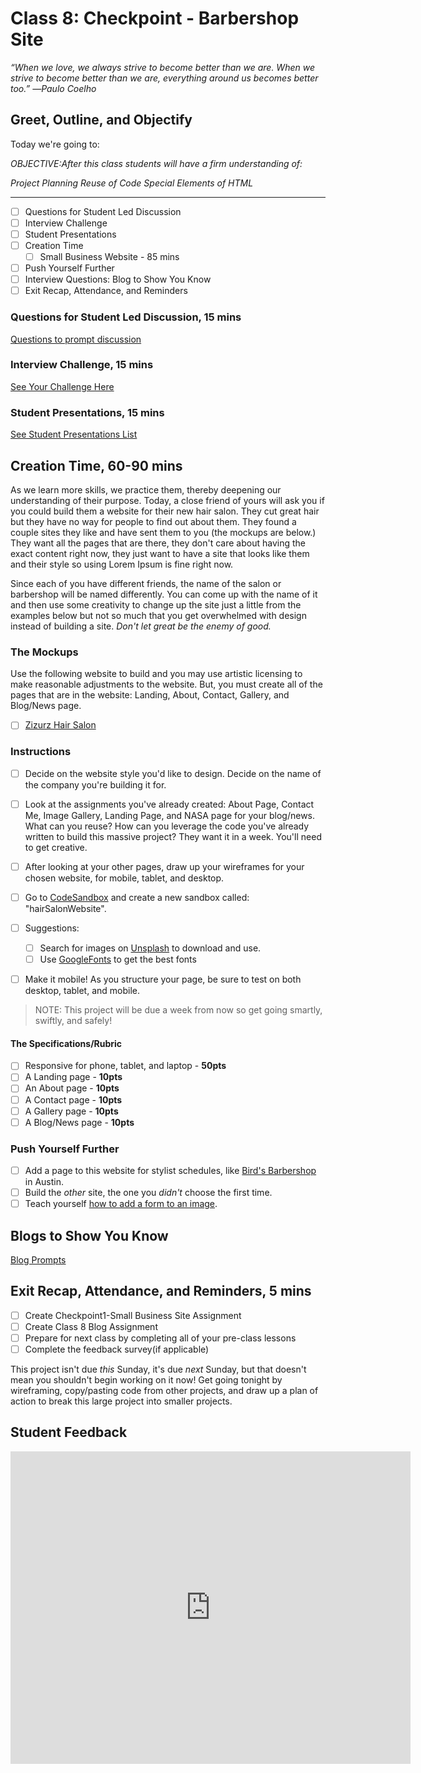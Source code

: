 # Class 8: Checkpoint - Barbershop Site

<!-- ! HIDE FROM STUDENT; INSTRUCTOR ONLY CONTENT -->
<!-- ## Instructor Only Content - HIDE FROM STUDENTS -->
<!-- ! END INSTRUCTOR ONLY CONTENT -->

*“When we love, we always strive to become better than we are. When we strive to become better than we are, everything around us becomes better too.” ―Paulo Coelho*

## Greet, Outline, and Objectify

<!-- SMART: Specific, Measurable, Attainable, Relevant, and Timely. -->
<!-- https://examples.yourdictionary.com/well-written-examples-of-learning-objectives.html -->

Today we're going to:
  
*OBJECTIVE:After this class students will have a firm understanding of:*

*Project Planning*
*Reuse of Code*
*Special Elements of HTML*

*****

- [ ] Questions for Student Led Discussion
- [ ] Interview Challenge
- [ ] Student Presentations
- [ ] Creation Time
    * [ ] Small Business Website - 85 mins
- [ ] Push Yourself Further
- [ ] Interview Questions: Blog to Show You Know
- [ ] Exit Recap, Attendance, and Reminders

### Questions for Student Led Discussion, 15 mins
<!-- This section should be structured with the 5E model: https://lesley.edu/article/empowering-students-the-5e-model-explained -->

[Questions to prompt discussion](./../additionalResources/questionsForDiscussion/qfd-class-8.md)

### Interview Challenge, 15 mins
<!-- The last two E happen here: elaborate and evaluate  -->
<!-- this sections should have a challenge that can be solved with the skills they've learned since their last class. -->
<!-- ! HIDDEN CONTENT: INSTRUCTOR ONLY -->
[See Your Challenge Here](./../additionalResources/interviewChallenges.md)
<!-- ! END HIDDEN CONTENT: INSTRUCTOR ONLY -->

### Student Presentations, 15 mins

[See Student Presentations List](./../additionalResources/studentPresentations.md)

## Creation Time, 60-90 mins

As we learn more skills, we practice them, thereby deepening our understanding of their purpose. Today, a close friend of yours will ask you if you could build them a website for their new hair salon. They cut great hair but they have no way for people to find out about them. They found a couple sites they like and have sent them to you (the mockups are below.) They want all the pages that are there, they don't care about having the exact content right now, they just want to have a site that looks like them and their style so using Lorem Ipsum is fine right now.

Since each of you have different friends, the name of the salon or barbershop will be named differently. You can come up with the name of it and then use some creativity to change up the site just a little from the examples below but not so much that you get overwhelmed with design instead of building a site. *Don't let great be the enemy of good.*

### The Mockups

Use the following website to build and you may use artistic licensing to make reasonable adjustments to the website. But, you must create all of the pages that are in the website: Landing, About, Contact, Gallery, and Blog/News page.

- [ ] [Zizurz Hair Salon](http://demo.html5xcss3.com/demo.php?cat=html5themes&host=freewebsitetemplates&temp=hairstylesalon)


### Instructions

- [ ] Decide on the website style you'd like to design. Decide on the name of the company you're building it for.
- [ ] Look at the assignments you've already created: About Page, Contact Me, Image Gallery, Landing Page, and NASA page for your blog/news. What can you reuse? How can you leverage the code you've already written to build this massive project? They want it in a week. You'll need to get creative.
- [ ] After looking at your other pages, draw up your wireframes for your chosen website, for mobile, tablet, and desktop.
- [ ] Go to [CodeSandbox](https://codesandbox.io/dashboard) and create a new sandbox called: "hairSalonWebsite".
- [ ] Suggestions:

    * [ ] Search for images on [Unsplash](https://unsplash.com/) to download and use.
    * [ ] Use [GoogleFonts](https://fonts.google.com/) to get the best fonts
- [ ] Make it mobile! As you structure your page, be sure to test on both desktop, tablet, and mobile.
<!-- - [ ] `git status`, `add`, `commit` often!

    > NOTE: This is something you should start doing as you code, to back up your work in case your computer goes down, water is spilled, or whatever. `git commit`! -->

> NOTE: This project will be due a week from now so get going smartly, swiftly, and safely!

#### The Specifications/Rubric

- [ ] Responsive for phone, tablet, and laptop - **50pts**
- [ ] A Landing page - **10pts**
- [ ] An About page - **10pts**
- [ ] A Contact page - **10pts**
- [ ] A Gallery page - **10pts**
- [ ] A Blog/News page - **10pts**

### Push Yourself Further

- [ ] Add a page to this website for stylist schedules, like [Bird's Barbershop](https://birdsbarbershop.com/all-locations/?id=8) in Austin.
- [ ] Build the *other* site, the one you *didn't* choose the first time.
- [ ] Teach yourself [how to add a form to an image](https://www.w3schools.com/howto/howto_css_form_on_image.asp).

## Blogs to Show You Know

[Blog Prompts](./../additionalResources/blogPrompts.md) 

## Exit Recap, Attendance, and Reminders, 5 mins

- [ ] Create Checkpoint1-Small Business Site Assignment
- [ ] Create Class 8 Blog Assignment
- [ ] Prepare for next class by completing all of your pre-class lessons
- [ ] Complete the feedback survey(if applicable)

This project isn't due *this* Sunday, it's due *next* Sunday, but that doesn't mean you shouldn't begin working on it now! Get going tonight by wireframing, copy/pasting code from other projects, and draw up a plan of action to break this large project into smaller projects.

## Student Feedback

<iframe src="https://docs.google.com/forms/d/e/1FAIpQLSd85nNCk_MdnaXCsX7fWl3vYgcqvozzlK2cKq26d2g67Zh8Kg/viewform?embedded=true" width="640" height="500" frameborder="0" marginheight="0" marginwidth="0">Loading…</iframe>

<!-- <iframe id="openedx-zollege" src="https://openedx.zollege.com/feedback" style="width: 100%; height: 500px; border: 0">Browser not compatible.</iframe>
<script src="https://openedx.zollege.com/assets/index.js" type="application/javascript"></script> -->

<!-- TODO Create 3 question exit questions -->

<!-- TODO INSERT Student Feedback From -->

<!-- TODO INSERT *HIDDEN* Instructor Feedback Form -->
